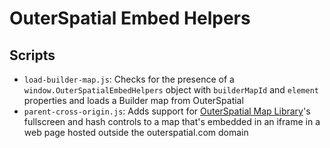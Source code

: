 # OuterSpatial Embed Helpers

## Scripts

- `load-builder-map.js`: Checks for the presence of a `window.OuterSpatialEmbedHelpers` object with `builderMapId` and `element` properties and loads a Builder map from OuterSpatial
- `parent-cross-origin.js`: Adds support for [OuterSpatial Map Library](https://github.com/trailheadlabs/outerspatial-map-library/)'s fullscreen and hash controls to a map that's embedded in an iframe in a web page hosted outside the outerspatial.com domain
